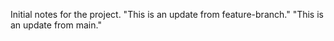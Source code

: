 Initial notes for the project.
"This is an update from feature-branch."
"This is an update from main."